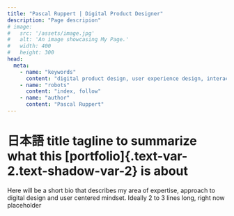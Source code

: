 ```yaml
---
title: "Pascal Ruppert | Digital Product Designer"
description: "Page descripion"
# image:
#   src: '/assets/image.jpg'
#   alt: 'An image showcasing My Page.'
#   width: 400
#   height: 300
head:
  meta:
    - name: "keywords"
      content: "digital product design, user experience design, interaction design, application design, user interface design, portfolio"
    - name: "robots"
      content: "index, follow"
    - name: "author"
      content: "Pascal Ruppert"
---
```


# 日本語 title tagline to summarize what this [portfolio]{.text-var-2.text-shadow-var-2} is about

Here will be a short bio that describes my area of expertise, approach to digital design and user centered mindset. Ideally 2 to 3 lines long, right now placeholder
